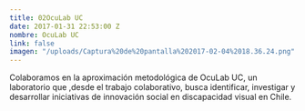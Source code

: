 ```yaml
---
title: 02OcuLab UC
date: 2017-01-31 22:53:00 Z
nombre: OcuLab UC
link: false
imagen: "/uploads/Captura%20de%20pantalla%202017-02-04%2018.36.24.png"
---
```


Colaboramos en la aproximación metodológica de OcuLab UC, un laboratorio que ,desde el trabajo colaborativo, busca identificar, investigar y desarrollar iniciativas de innovación social en discapacidad visual en Chile. 
